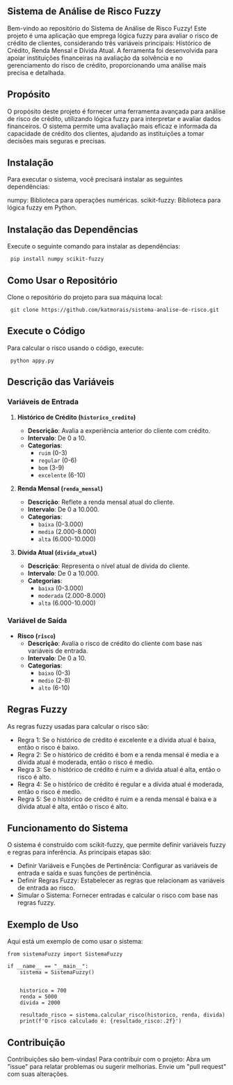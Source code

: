 ## Sistema de Análise de Risco Fuzzy

Bem-vindo ao repositório do Sistema de Análise de Risco Fuzzy! Este projeto é uma aplicação que emprega lógica fuzzy para avaliar o risco de crédito de clientes, considerando três variáveis principais: Histórico de Crédito, Renda Mensal e Dívida Atual. A ferramenta foi desenvolvida para apoiar instituições financeiras na avaliação da solvência e no gerenciamento do risco de crédito, proporcionando uma análise mais precisa e detalhada.

## Propósito

O propósito deste projeto é fornecer uma ferramenta avançada para análise de risco de crédito, utilizando lógica fuzzy para interpretar e avaliar dados financeiros. O sistema permite uma avaliação mais eficaz e informada da capacidade de crédito dos clientes, ajudando as instituições a tomar decisões mais seguras e precisas.

## Instalação

Para executar o sistema, você precisará instalar as seguintes dependências:

numpy: Biblioteca para operações numéricas.
scikit-fuzzy: Biblioteca para lógica fuzzy em Python.

## Instalação das Dependências

Execute o seguinte comando para instalar as dependências:
```
 pip install numpy scikit-fuzzy
```

## Como Usar o Repositório

Clone o repositório do projeto para sua máquina local:
```
 git clone https://github.com/katmorais/sistema-analise-de-risco.git
```

## Execute o Código

Para calcular o risco usando o código, execute:
```
 python appy.py
```

## Descrição das Variáveis

### Variáveis de Entrada

1. **Histórico de Crédito (`historico_credito`)**
   - **Descrição**: Avalia a experiência anterior do cliente com crédito.
   - **Intervalo**: De 0 a 10.
   - **Categorias**:
     - `ruim` (0-3)
     - `regular` (0-6)
     - `bom` (3-9)
     - `excelente` (6-10)

2. **Renda Mensal (`renda_mensal`)**
   - **Descrição**: Reflete a renda mensal atual do cliente.
   - **Intervalo**: De 0 a 10.000.
   - **Categorias**:
     - `baixa` (0-3.000)
     - `media` (2.000-8.000)
     - `alta` (6.000-10.000)

3. **Dívida Atual (`divida_atual`)**
   - **Descrição**: Representa o nível atual de dívida do cliente.
   - **Intervalo**: De 0 a 10.000.
   - **Categorias**:
     - `baixa` (0-3.000)
     - `moderada` (2.000-8.000)
     - `alta` (6.000-10.000)

### Variável de Saída

- **Risco (`risco`)**
  - **Descrição**: Avalia o risco de crédito do cliente com base nas variáveis de entrada.
  - **Intervalo**: De 0 a 10.
  - **Categorias**:
    - `baixo` (0-3)
    - `medio` (2-8)
    - `alto` (6-10)
      
## Regras Fuzzy

As regras fuzzy usadas para calcular o risco são:
- Regra 1: Se o histórico de crédito é excelente e a dívida atual é baixa, então o risco é baixo.
- Regra 2: Se o histórico de crédito é bom e a renda mensal é media e a dívida atual é moderada, então o risco é medio.
- Regra 3: Se o histórico de crédito é ruim e a dívida atual é alta, então o risco é alto.
- Regra 4: Se o histórico de crédito é regular e a dívida atual é moderada, então o risco é medio.
- Regra 5: Se o histórico de crédito é ruim e a renda mensal é baixa e a dívida atual é alta, então o risco é alto.

## Funcionamento do Sistema

O sistema é construído com scikit-fuzzy, que permite definir variáveis fuzzy e regras para inferência. As principais etapas são:
- Definir Variáveis e Funções de Pertinência: Configurar as variáveis de entrada e saída e suas funções de pertinência.
- Definir Regras Fuzzy: Estabelecer as regras que relacionam as variáveis de entrada ao risco.
- Simular o Sistema: Fornecer entradas e calcular o risco com base nas regras fuzzy.

## Exemplo de Uso

Aqui está um exemplo de como usar o sistema:
```
from sistemaFuzzy import SistemaFuzzy

if __name__ == "__main__":
    sistema = SistemaFuzzy()


    historico = 700  
    renda = 5000    
    divida = 2000   

    resultado_risco = sistema.calcular_risco(historico, renda, divida)
    print(f'O risco calculado é: {resultado_risco:.2f}')
```

## Contribuição

Contribuições são bem-vindas! Para contribuir com o projeto:
Abra um "issue" para relatar problemas ou sugerir melhorias.
Envie um "pull request" com suas alterações.
